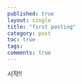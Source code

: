 ```yaml
---
published: true
layout: single
title: "first posting"
category: post
toc: true
tags:
comments: true
---
```


시작!!